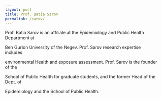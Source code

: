 ```yaml
---
layout: post
title: Prof. Batia Sarov
permalink: /sarov/
---
```


Prof. Batia Sarov is an affiliate at the Epidemiology and Public Health Department at

Ben Gurion University of the Negev. Prof. Sarov research expertise includes:

environmental Health and exposure assessment. Prof. Sarov is the founder of the

School of Public Health for graduate students, and the former Head of the Dept. of

Epidemiology and the School of Public Health.
